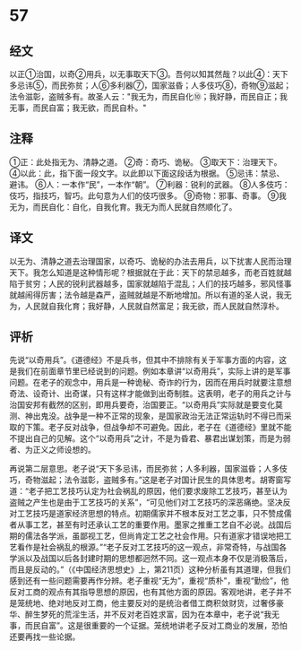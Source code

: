 # 57

## 经文

以正①治国，以奇②用兵，以无事取天下③。吾何以知其然哉？以此④：天下多忌讳⑤，而民弥贫；人⑥多利器⑦，国家滋昏；人多伎巧⑧，奇物⑨滋起；法令滋彰，盗贼多有。故圣人云："我无为，而民自化⑩；我好静，而民自正；我无事，而民自富；我无欲，而民自朴。"

## 注释

①正：此处指无为、清静之道。
②奇：奇巧、诡秘。
③取天下：治理天下。
④以此：此，指下面一段文字。以此即以下面这段话为根据。
⑤忌讳：禁忌、避讳。
⑥人：一本作“民”，一本作“朝”。
⑦利器：锐利的武器。
⑧人多伎巧：伎巧，指技巧，智巧。此句意为人们的伎巧很多。
⑨奇物：邪事、奇事。
⑨我无为，而民自化：自化，自我化育。我无为而人民就自然顺化了。

## 译文

以无为、清静之道去治理国家，以奇巧、诡秘的办法去用兵，以下扰害人民而治理天下。我怎么知道是这种情形呢？根据就在于此：天下的禁忌越多，而老百姓就越陷于贫穷；人民的锐利武器越多，国家就越陷于混乱；人们的技巧越多，邪风怪事就越闹得厉害；法令越是森严，盗贼就越是不断地增加。所以有道的圣人说，我无为，人民就自我化育；我好静，人民就自然富足；我无欲，而人民就自然淳朴。

## 评析

先说“以奇用兵”。《道德经》不是兵书，但其中不排除有关于军事方面的内容，这是我们在前面章节里已经说到的问题。例如本章讲“以奇用兵”，实际上讲的是军事问题。在老子的观念中，用兵是一种诡秘、奇诈的行为，因而在用兵时就要注意想奇法、设奇计、出奇谋，只有这样才能做到出奇制胜。这表明，老子的用兵之计与治国安邦有截然的区别，即用兵要奇，治国要正。“以奇用兵”实际就是要变化莫测、神出鬼没。战争是一种不正常的现象，是国家政治无法正常运轨时不得已而采取的下策。老子反对战争，但战争却不可避免。因此，老子在《道德经》里就不能不提出自己的见解。这个“以奇用兵”之计，不是为昏君、暴君出谋划策，而是为弱者、为正义之师设想的。

再说第二层意思。老子说“天下多忌讳，而民弥贫；人多利器，国家滋昏；人多伎巧，奇物滋起；法令滋彰，盗贼多有。”这是老子对国计民生的具体思考。胡寄窗写道：“老子把工艺技巧认定为社会祸乱的原因，他们要求废除工艺技巧，甚至认为盗贼之产生也是由于工艺技巧的关系”，“可见他们对工艺技巧的深恶痛绝。坚决反对工艺技巧是道家经济思想的特点。初期儒家并不根本反对工艺之事，只不赞成儒者从事工艺，甚至有时还承认工艺的重要作用。墨家之推重工艺自不必说。战国后期的儒法各学派，虽鄙视工艺，但尚肯定工艺之社会作用。只有道家才错误地把工艺看作是社会祸乱的根源。”“老子反对工艺技巧的这一观点，非常奇特，与战国各学派以及战国以后各封建时期的思想都迥然不同。这一观点本身不仅是消极落后，而且是反动的。”（《中国经济思想史》上，第211页）这种分析虽有其道理，但我们感到还有一些问题需要再作分辨。老子重视“无为”，重视“质朴”，重视“勤俭”，他反对工商的观点有其指导思想的原因，也有其他方面的原因。客观地讲，老子并不是笼统地、绝对地反对工商，他主要反对的是统治者借工商积敛财货，过奢侈豪华、醉生梦死的荒淫生活，并不反对老百姓求富，因为在本章中，老子说“我无事，而民自富”。这是很重要的一个证据。笼统地讲老子反对工商业的发展，恐怕还要再找一些论据。
